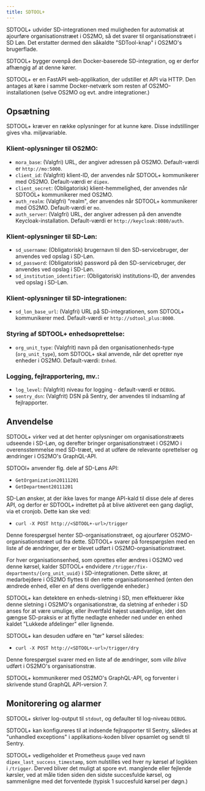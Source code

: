 ```yaml
---
title: SDTOOL+
---
```


SDTOOL+ udvider SD-integrationen med muligheden for automatisk at ajourføre organisationstræet i OS2MO, så det svarer til organisationstræet i SD Løn. Det erstatter dermed den såkaldte "SDTool-knap" i OS2MO's brugerflade.

SDTOOL+ bygger ovenpå den Docker-baserede SD-integration, og er derfor afhængig af at denne kører.

SDTOOL+ er en FastAPI web-applikation, der udstiller et API via HTTP. Den antages at køre i samme Docker-netværk som resten af OS2MO-installationen (selve OS2MO og evt. andre integrationer.)

## Opsætning

SDTOOL+ kræver en række oplysninger for at kunne køre. Disse indstillinger gives vha. miljøvariable.

### Klient-oplysninger til OS2MO:

- `mora_base`: (Valgfri) URL, der angiver adressen på OS2MO. Default-værdi er `http://mo:5000`.
- `client_id`: (Valgfrit) klient-ID, der anvendes når SDTOOL+ kommunikerer med OS2MO. Default-værdi er `dipex`.
- `client_secret`: (Obligatorisk) klient-hemmelighed, der anvendes når SDTOOL+ kommunikerer med OS2MO.
- `auth_realm`: (Valgfri) "realm", der anvendes når SDTOOL+ kommunikerer med OS2MO. Default-værdi er `mo`.
- `auth_server`: (Valgfri) URL, der angiver adressen på den anvendte Keycloak-installation. Default-værdi er `http://keycloak:8080/auth`.

### Klient-oplysninger til SD-Løn:

- `sd_username`: (Obligatorisk) brugernavn til den SD-servicebruger, der anvendes ved opslag i SD-Løn.
- `sd_password`: (Obligatorisk) password på den SD-servicebruger, der anvendes ved opslag i SD-Løn.
- `sd_institution_identifier`: (Obligatorisk) institutions-ID, der anvendes ved opslag i SD-Løn.

### Klient-oplysninger til SD-integrationen:

- `sd_lon_base_url`: (Valgfri) URL på SD-integrationen, som SDTOOL+ kommunikerer med. Default-værdi er `http://sdtool_plus:8000`.

### Styring af SDTOOL+ enhedsoprettelse:

- `org_unit_type`: (Valgfrit) navn på den organisationenheds-type (`org_unit_type`), som SDTOOL+ skal anvende, når det opretter nye enheder i OS2MO. Default-værdi: `Enhed`.

### Logging, fejlrapportering, mv.:

- `log_level`: (Valgfrit) niveau for logging - default-værdi er `DEBUG`.
- `sentry_dsn`: (Valgfrit) DSN på Sentry, der anvendes til indsamling af fejlrapporter.

## Anvendelse

SDTOOL+ virker ved at det henter oplysninger om organisationstræets udseende i SD-Løn, og derefter bringer organisationstræet i OS2MO i overensstemmelse med SD-træet, ved at udføre de relevante oprettelser og ændringer i OS2MO's GraphQL-API.

SDTOOl+ anvender flg. dele af SD-Løns API:

- `GetOrganization20111201`
- `GetDepartment20111201`

SD-Løn ønsker, at der ikke laves for mange API-kald til disse dele af deres API, og derfor er SDTOOL+ indrettet på at blive aktiveret een gang dagligt, via et cronjob. Dette kan ske ved:

- `curl -X POST http://<SDTOOL+-url>/trigger`

Denne forespørgsel henter SD-organisationstræet, og ajourfører OS2MO-organisationstræet ud fra dette. SDTOOL+ svarer på forespørgslen med en liste af de ændringer, der er blevet udført i OS2MO-organisationstræet.

For hver organisationsenhed, som oprettes eller ændres i OS2MO ved denne kørsel, kalder SDTOOL+ endvidere `/trigger/fix-departments/{org_unit_uuid}` i SD-integrationen. Dette sikrer, at medarbejdere i OS2MO flyttes til den rette organisationsenhed (enten den ændrede enhed, eller en af dens overliggende enheder.)

SDTOOL+ kan detektere en enheds-sletning i SD, men effektuerer ikke denne sletning i OS2MO's organisationstræ, da sletning af enheder i SD anses for at være umulige, eller ihvertfald højest usædvanlige, idet den gængse SD-praksis er at flytte nedlagte enheder ned under en enhed kaldet "Lukkede 
afdelinger" eller lignende.

SDTOOL+ kan desuden udføre en "tør" kørsel således:

- `curl -X POST http://<SDTOOL+-url>/trigger/dry`

Denne forespørgsel svarer med en liste af de ændringer, som _ville blive_ udført i OS2MO's organisationstræ.

SDTOOL+ kommunikerer med OS2MO's GraphQL-API, og forventer i skrivende stund GraphQL API-version 7.

## Monitorering og alarmer

SDTOOL+ skriver log-output til `stdout`, og defaulter til log-niveau `DEBUG`.

SDTOOL+ kan konfigureres til at indsende fejlrapporter til Sentry, således at "unhandled exceptions" i applikations-koden bliver opsamlet og sendt til Sentry.

SDTOOL+ vedligeholder et Prometheus `gauge` ved navn `dipex_last_success_timestamp`, som nulstilles ved hver ny kørsel af logikken i `/trigger`. Derved bliver det muligt at spore evt. manglende eller fejlende kørsler, ved at måle tiden siden den sidste succesfulde kørsel, og sammenligne med det forventede (typisk 1 succesfuld kørsel per døgn.)

